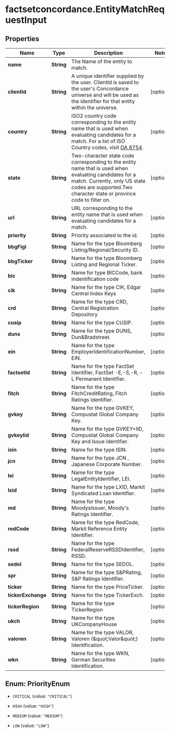 # factsetconcordance.EntityMatchRequestInput

## Properties

Name | Type | Description | Notes
------------ | ------------- | ------------- | -------------
**name** | **String** | The Name of the entity to match. | 
**clientId** | **String** | A unique identifier supplied by the user. ClientId is saved to the user&#39;s Concordance universe and will be used as the identifier for that entity within the universe.  | [optional] 
**country** | **String** | ISO2 country code corresponding to the entity name that is used when evaluating candidates for a match. For a list of ISO Country codes, visit [OA 8754](https://my.apps.factset.com/oa/pages/8754).  | [optional] 
**state** | **String** | Two-character state code corresponding to the entity name that is used when evaluating candidates for a match. Currently, only US state codes are supported.Two character state or province code to filter on.  | [optional] 
**url** | **String** | URL corresponding to the entity name that is used when evaluating candidates for a match.  | [optional] 
**priority** | **String** | Priority associated to the id. | [optional] 
**bbgFigi** | **String** | Name for the type Bloomberg Listing/Regional/Security ID. | [optional] 
**bbgTicker** | **String** | Name for the type Bloomberg Listing and Regional Ticker. | [optional] 
**bic** | **String** | Name for type BICCode, bank indentification code | [optional] 
**cik** | **String** | Name for the type CIK, Edgar Central Index Keys | [optional] 
**crd** | **String** | Name for the type CRD, Central Registration Depository | [optional] 
**cusip** | **String** | Name for the type CUSIP. | [optional] 
**duns** | **String** | Name for the type DUNS, Dun&amp;Bradstreet. | [optional] 
**ein** | **String** | Name for the type EmployerIdentificationNumber, EIN. | [optional] 
**factsetId** | **String** | Name for the type FactSet Identifier, FactSet -E,-S,-R, -L Permanent Identifier. | [optional] 
**fitch** | **String** | Name for the type FitchCreditRating, Fitch Ratings Identifier. | [optional] 
**gvkey** | **String** | Name for the type GVKEY, Compustat Global Company Key. | [optional] 
**gvkeyIid** | **String** | Name for the type GVKEY+IID, Compustat Global Company Key and Issue Identifier. | [optional] 
**isin** | **String** | Name for the type ISIN. | [optional] 
**jcn** | **String** | Name for the type JCN , Japanese Corporate Number. | [optional] 
**lei** | **String** | Name for the type LegalEntityIdentifier, LEI. | [optional] 
**lxid** | **String** | Name for the type LXID, Markit Syndicated Loan Identifier. | [optional] 
**md** | **String** | Name for the type MoodysIssuer, Moody&#39;s Ratings Identifier. | [optional] 
**redCode** | **String** | Name for the type RedCode, Markit Reference Entity Identifier. | [optional] 
**rssd** | **String** | Name for the type FederalReserveRSSDIdentifier, RSSD. | [optional] 
**sedol** | **String** | Name for the type SEDOL. | [optional] 
**spr** | **String** | Name for the type S&amp;PRating, S&amp;P Ratings Identifier. | [optional] 
**ticker** | **String** | Name for the type PriceTicker. | [optional] 
**tickerExchange** | **String** | Name for the type TickerExch. | [optional] 
**tickerRegion** | **String** | Name for the type TickerRegion | [optional] 
**ukch** | **String** | Name for the type UKCompanyHouse | [optional] 
**valoren** | **String** | Name for the type VALOR, Valoren (\&quot;Valor\&quot;) Identification. | [optional] 
**wkn** | **String** | Name for the type WKN, German Securities Identification. | [optional] 



## Enum: PriorityEnum


* `CRITICAL` (value: `"CRITICAL"`)

* `HIGH` (value: `"HIGH"`)

* `MEDIUM` (value: `"MEDIUM"`)

* `LOW` (value: `"LOW"`)




